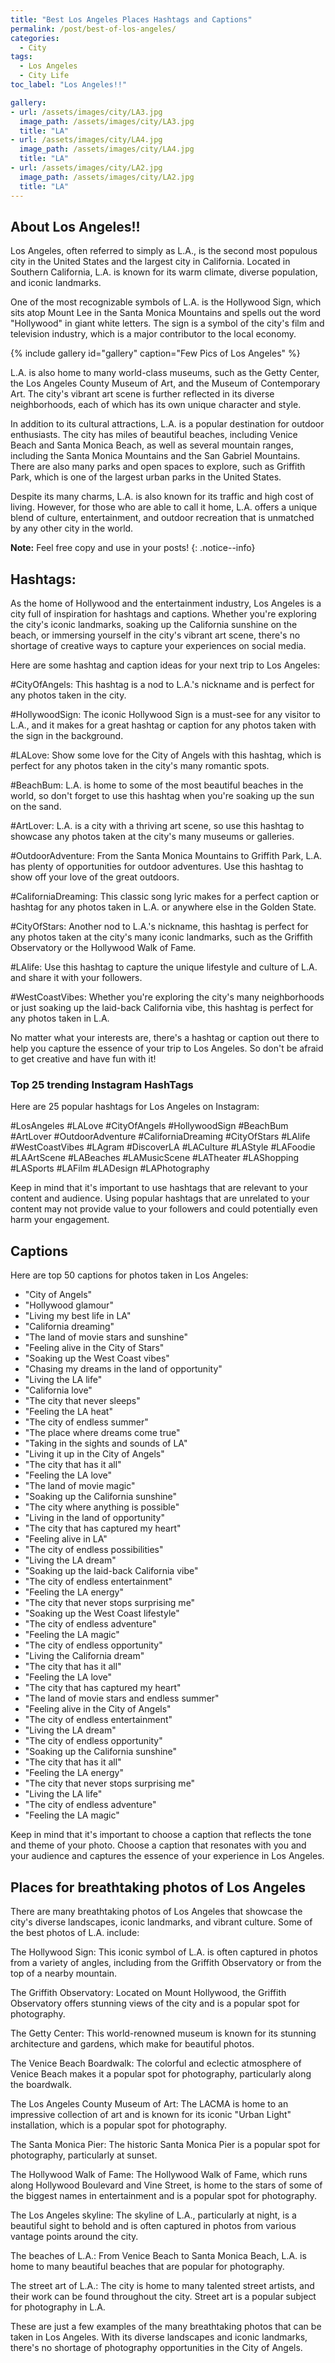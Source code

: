 ```yaml
---
title: "Best Los Angeles Places Hashtags and Captions"
permalink: /post/best-of-los-angeles/
categories:
  - City
tags:
  - Los Angeles
  - City Life
toc_label: "Los Angeles!!"

gallery:
- url: /assets/images/city/LA3.jpg
  image_path: /assets/images/city/LA3.jpg
  title: "LA"
- url: /assets/images/city/LA4.jpg
  image_path: /assets/images/city/LA4.jpg
  title: "LA"
- url: /assets/images/city/LA2.jpg
  image_path: /assets/images/city/LA2.jpg
  title: "LA"
---
```


## About Los Angeles!!
Los Angeles, often referred to simply as L.A., is the second most populous city in the United States and the largest city in California. Located in Southern California, L.A. is known for its warm climate, diverse population, and iconic landmarks.

One of the most recognizable symbols of L.A. is the Hollywood Sign, which sits atop Mount Lee in the Santa Monica Mountains and spells out the word "Hollywood" in giant white letters. The sign is a symbol of the city's film and television industry, which is a major contributor to the local economy.

{% include gallery id="gallery" caption="Few Pics of Los Angeles" %}

L.A. is also home to many world-class museums, such as the Getty Center, the Los Angeles County Museum of Art, and the Museum of Contemporary Art. The city's vibrant art scene is further reflected in its diverse neighborhoods, each of which has its own unique character and style.

In addition to its cultural attractions, L.A. is a popular destination for outdoor enthusiasts. The city has miles of beautiful beaches, including Venice Beach and Santa Monica Beach, as well as several mountain ranges, including the Santa Monica Mountains and the San Gabriel Mountains. There are also many parks and open spaces to explore, such as Griffith Park, which is one of the largest urban parks in the United States.

Despite its many charms, L.A. is also known for its traffic and high cost of living. However, for those who are able to call it home, L.A. offers a unique blend of culture, entertainment, and outdoor recreation that is unmatched by any other city in the world.

**Note:** Feel free copy and use in your posts! 
{: .notice--info} 


## Hashtags:
As the home of Hollywood and the entertainment industry, Los Angeles is a city full of inspiration for hashtags and captions. Whether you're exploring the city's iconic landmarks, soaking up the California sunshine on the beach, or immersing yourself in the city's vibrant art scene, there's no shortage of creative ways to capture your experiences on social media.

Here are some hashtag and caption ideas for your next trip to Los Angeles:

#CityOfAngels: This hashtag is a nod to L.A.'s nickname and is perfect for any photos taken in the city.

#HollywoodSign: The iconic Hollywood Sign is a must-see for any visitor to L.A., and it makes for a great hashtag or caption for any photos taken with the sign in the background.

#LALove: Show some love for the City of Angels with this hashtag, which is perfect for any photos taken in the city's many romantic spots.

#BeachBum: L.A. is home to some of the most beautiful beaches in the world, so don't forget to use this hashtag when you're soaking up the sun on the sand.

#ArtLover: L.A. is a city with a thriving art scene, so use this hashtag to showcase any photos taken at the city's many museums or galleries.

#OutdoorAdventure: From the Santa Monica Mountains to Griffith Park, L.A. has plenty of opportunities for outdoor adventures. Use this hashtag to show off your love of the great outdoors.

#CaliforniaDreaming: This classic song lyric makes for a perfect caption or hashtag for any photos taken in L.A. or anywhere else in the Golden State.

#CityOfStars: Another nod to L.A.'s nickname, this hashtag is perfect for any photos taken at the city's many iconic landmarks, such as the Griffith Observatory or the Hollywood Walk of Fame.

#LAlife: Use this hashtag to capture the unique lifestyle and culture of L.A. and share it with your followers.

#WestCoastVibes: Whether you're exploring the city's many neighborhoods or just soaking up the laid-back California vibe, this hashtag is perfect for any photos taken in L.A.

No matter what your interests are, there's a hashtag or caption out there to help you capture the essence of your trip to Los Angeles. So don't be afraid to get creative and have fun with it!

### Top 25 trending Instagram HashTags

Here are 25 popular hashtags for Los Angeles on Instagram:

#LosAngeles
#LALove
#CityOfAngels
#HollywoodSign
#BeachBum
#ArtLover
#OutdoorAdventure
#CaliforniaDreaming
#CityOfStars
#LAlife
#WestCoastVibes
#LAgram
#DiscoverLA
#LACulture
#LAStyle
#LAFoodie
#LAArtScene
#LABeaches
#LAMusicScene
#LATheater
#LAShopping
#LASports
#LAFilm
#LADesign
#LAPhotography

Keep in mind that it's important to use hashtags that are relevant to your content and audience. Using popular hashtags that are unrelated to your content may not provide value to your followers and could potentially even harm your engagement.


## Captions

Here are top 50 captions for photos taken in Los Angeles:

* "City of Angels"
* "Hollywood glamour"
* "Living my best life in LA"
* "California dreaming"
* "The land of movie stars and sunshine"
* "Feeling alive in the City of Stars"
* "Soaking up the West Coast vibes"
* "Chasing my dreams in the land of opportunity"
* "Living the LA life"
* "California love"
* "The city that never sleeps"
* "Feeling the LA heat"
* "The city of endless summer"
* "The place where dreams come true"
* "Taking in the sights and sounds of LA"
* "Living it up in the City of Angels"
* "The city that has it all"
* "Feeling the LA love"
* "The land of movie magic"
* "Soaking up the California sunshine"
* "The city where anything is possible"
* "Living in the land of opportunity"
* "The city that has captured my heart"
* "Feeling alive in LA"
* "The city of endless possibilities"
* "Living the LA dream"
* "Soaking up the laid-back California vibe"
* "The city of endless entertainment"
* "Feeling the LA energy"
* "The city that never stops surprising me"
* "Soaking up the West Coast lifestyle"
* "The city of endless adventure"
* "Feeling the LA magic"
* "The city of endless opportunity"
* "Living the California dream"
* "The city that has it all"
* "Feeling the LA love"
* "The city that has captured my heart"
* "The land of movie stars and endless summer"
* "Feeling alive in the City of Angels"
* "The city of endless entertainment"
* "Living the LA dream"
* "The city of endless opportunity"
* "Soaking up the California sunshine"
* "The city that has it all"
* "Feeling the LA energy"
* "The city that never stops surprising me"
* "Living the LA life"
* "The city of endless adventure"
* "Feeling the LA magic"

Keep in mind that it's important to choose a caption that reflects the tone and theme of your photo. Choose a caption that resonates with you and your audience and captures the essence of your experience in Los Angeles.


## Places for breathtaking photos of Los Angeles

There are many breathtaking photos of Los Angeles that showcase the city's diverse landscapes, iconic landmarks, and vibrant culture. Some of the best photos of L.A. include:

The Hollywood Sign: This iconic symbol of L.A. is often captured in photos from a variety of angles, including from the Griffith Observatory or from the top of a nearby mountain.

The Griffith Observatory: Located on Mount Hollywood, the Griffith Observatory offers stunning views of the city and is a popular spot for photography.

The Getty Center: This world-renowned museum is known for its stunning architecture and gardens, which make for beautiful photos.

The Venice Beach Boardwalk: The colorful and eclectic atmosphere of Venice Beach makes it a popular spot for photography, particularly along the boardwalk.

The Los Angeles County Museum of Art: The LACMA is home to an impressive collection of art and is known for its iconic "Urban Light" installation, which is a popular spot for photography.

The Santa Monica Pier: The historic Santa Monica Pier is a popular spot for photography, particularly at sunset.

The Hollywood Walk of Fame: The Hollywood Walk of Fame, which runs along Hollywood Boulevard and Vine Street, is home to the stars of some of the biggest names in entertainment and is a popular spot for photography.

The Los Angeles skyline: The skyline of L.A., particularly at night, is a beautiful sight to behold and is often captured in photos from various vantage points around the city.

The beaches of L.A.: From Venice Beach to Santa Monica Beach, L.A. is home to many beautiful beaches that are popular for photography.

The street art of L.A.: The city is home to many talented street artists, and their work can be found throughout the city. Street art is a popular subject for photography in L.A.

These are just a few examples of the many breathtaking photos that can be taken in Los Angeles. With its diverse landscapes and iconic landmarks, there's no shortage of photography opportunities in the City of Angels.

